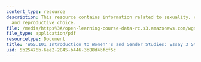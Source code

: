 ```yaml
---
content_type: resource
description: This resource contains information related to sexuality, contraception
  and reproductive choice.
file: /media/https%3A/open-learning-course-data-rc.s3.amazonaws.com/wgs-101-introduction-to-womens-and-gender-studies-fall-2014/5b25476b6ee22845b4463b88d4bfcf5c_MITWGS_101F14_Essay3Strate.pdf
file_type: application/pdf
resourcetype: Document
title: 'WGS.101 Introduction to Women''s and Gender Studies: Essay 3 Strategies'
uid: 5b25476b-6ee2-2845-b446-3b88d4bfcf5c
---
```

